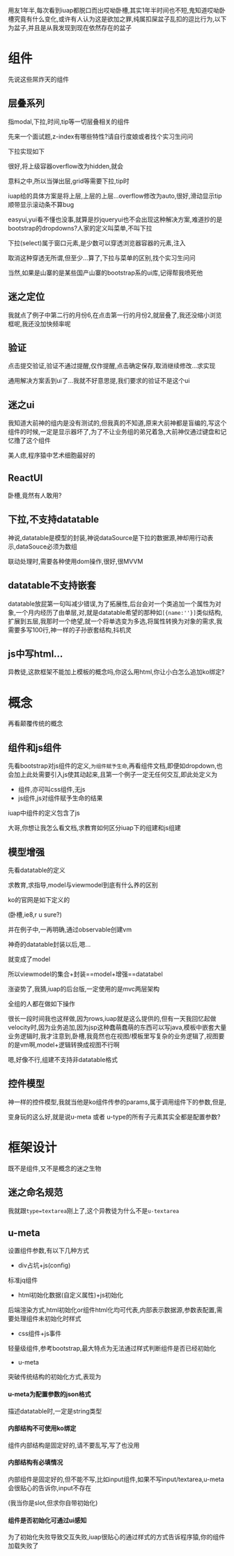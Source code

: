 用友1年半,每次看到iuap都脱口而出哎呦卧槽,其实1年半时间也不短,鬼知道哎呦卧槽究竟有什么变化,或许有人认为这是欲加之罪,纯属扣屎盆子乱扣的逗比行为,以下为盆子,并且是从我发现到现在依然存在的盆子

# 组件

先说这些屌炸天的组件

## 层叠系列

指modal,下拉,时间,tip等一切层叠相关的组件

先来一个面试题,z-index有哪些特性?请自行度娘或者找个实习生问问

下拉实现如下

很好,将上级容器overflow改为hidden,就会

意料之中,所以当弹出层,grid等需要下拉,tip时

iuap给的具体方案是将上层,上层的上层...overflow修改为auto,很好,滑动显示tip顺带显示滚动条不算bug

easyui,yui看不懂也没事,就算是抄jqueryui也不会出现这种解决方案,难道抄的是bootstrap的dropdowns?人家的定义叫菜单,不叫下拉

下拉\(select\)属于窗口元素,是少数可以穿透浏览器容器的元素,注入

取消这种穿透无所谓,但至少...算了,下拉与菜单的区别,找个实习生问问

当然,如果是山寨的是某些国产山寨的bootstrap系的ui库,记得帮我喷死他

## 迷之定位

我就点了例子中第二行的月份6,在点击第一行的月份2,就层叠了,我还没缩小浏览框呢,我还没加快频率呢

## 验证

点击提交验证,验证不通过提醒,仅作提醒,点击确定保存,取消继续修改...求实现

通用解决方案丢到ui了...我就不好意思提,我们要求的验证不是这个ui

## 迷之ui

我知道大前神的组内是没有测试的,但我真的不知道,原来大前神都是盲编的,写这个组件的时候,一定是显示器坏了,为了不让业务组的弟兄着急,大前神仅通过键盘和记忆撸了这个组件

美人痣,程序猿中艺术细胞最好的

## ReactUI

卧槽,竟然有人敢用?

## 下拉,不支持datatable

神说,datatable是模型的封装,神说dataSource是下拉的数据源,神却用行动表示,dataSouce必须为数组

联动处理时,需要各种使用dom操作,很好,很MVVM

## datatable不支持嵌套

datatable放屁第一句叫减少错误,为了拓展性,后台会对一个类追加一个属性为对象,一个月内经历了由单层,对,就是datatable希望的那种如`[{name:''}]`类似结构,扩展到五层,我那时一个绝望,就一个将单选变为多选,将属性转换为对象的需求,我需要多写100行,神一样的子孙嵌套结构,抖机灵

## js中写html...

异教徒,这款框架不能加上模板的概念吗,你这么用html,你让小白怎么追加ko绑定?

# 概念

再看颠覆传统的概念

## 组件和js组件

先看bootstrap对js组件的定义,`为组件赋予生命`,再看组件文档,即便如dropdown,也会加上此处需要引入js使其动起来,且第一个例子一定无任何交互,即此处定义为

* 组件,亦可叫css组件,无js
* js组件,js对组件赋予生命的结果

iuap中组件的定义包含了js



大哥,你想让我怎么看文档,求教育如何区分iuap下的组建和js组建

## 模型增强

先看datatable的定义

求教育,求指导,model与viewmodel到底有什么养的区别

ko的官网是如下定义的

\(卧槽,ie8,r u sure?\)

并在例子中,一再明确,通过observable创建vm

神奇的datatable封装以后,嗯...

就变成了model

所以viewmodel的集合+封装==model+增强==datatabel

涨姿势了,我猜,iuap的后台版,一定使用的是mvc两层架构

全组的人都在做如下操作



很长一段时间我也这样做,因为rows,iuap就是这么提供的,但有一天我回忆起做velocity时,因为业务追加,因为jsp这种蠢萌蠢萌的东西可以写java,模板中嵌套大量业务逻辑时,我才注意到,卧槽,我竟然也在视图/模板里写复杂的业务逻辑了,视图要的是vm啊,model+逻辑转换成视图不行啊



嗯,好像不行,组建不支持非datatable格式

## 控件模型

神一样的控件模型,我就当他是ko组件传参的params,属于调用组件下的参数,但是,

变身玩的这么好,就是说u-meta 或者 u-type的所有子元素其实全都是配置参数?

# 框架设计

既不是组件,又不是概念的迷之生物

## 迷之命名规范

我就跟`type=textarea`刚上了,这个异教徒为什么不是`u-textarea`

## u-meta

设置组件参数,有以下几种方式

* div占坑+js\(config\)

标准jq组件

* html初始化数据\(自定义属性\)+js初始化

后端渲染方式,html初始化or组件html化均可代表,内部表示数据源,参数表配置,需要处理组件未初始化时样式

* css组件+js事件

轻量级组件,参考bootstrap,最大特点为无法通过样式判断组件是否已经初始化

* u-meta

突破传统结构的初始化方式,表现为

#### u-meta为配置参数的json格式

描述datatable时,一定是string类型

#### 内部结构不可使用ko绑定

组件内部结构是固定好的,请不要乱写,写了也没用

#### 内部结构有必填情况

内部组件是固定好的,但不能不写,比如input组件,如果不写input/textarea,u-meta会很贴心的告诉你,input不存在

\(我当你是slot,但求你自带初始化\)

#### 组件是否初始化可通过ui感知

为了初始化失败导致交互失败,iuap很贴心的通过样式的方式告诉程序猿,你的组件加载失败了

